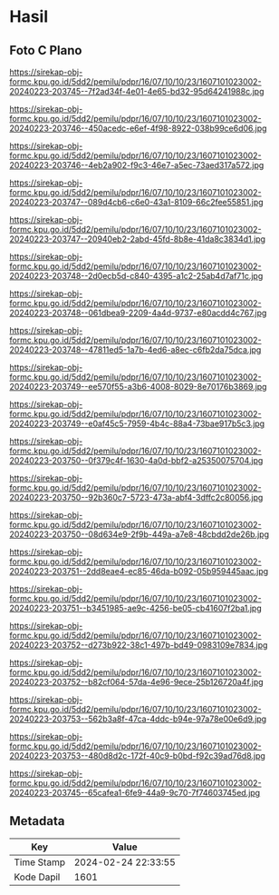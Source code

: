 # Hasil

## Foto C Plano

https://sirekap-obj-formc.kpu.go.id/5dd2/pemilu/pdpr/16/07/10/10/23/1607101023002-20240223-203745--7f2ad34f-4e01-4e65-bd32-95d64241988c.jpg

https://sirekap-obj-formc.kpu.go.id/5dd2/pemilu/pdpr/16/07/10/10/23/1607101023002-20240223-203746--450acedc-e6ef-4f98-8922-038b99ce6d06.jpg

https://sirekap-obj-formc.kpu.go.id/5dd2/pemilu/pdpr/16/07/10/10/23/1607101023002-20240223-203746--4eb2a902-f9c3-46e7-a5ec-73aed317a572.jpg

https://sirekap-obj-formc.kpu.go.id/5dd2/pemilu/pdpr/16/07/10/10/23/1607101023002-20240223-203747--089d4cb6-c6e0-43a1-8109-66c2fee55851.jpg

https://sirekap-obj-formc.kpu.go.id/5dd2/pemilu/pdpr/16/07/10/10/23/1607101023002-20240223-203747--20940eb2-2abd-45fd-8b8e-41da8c3834d1.jpg

https://sirekap-obj-formc.kpu.go.id/5dd2/pemilu/pdpr/16/07/10/10/23/1607101023002-20240223-203748--2d0ecb5d-c840-4395-a1c2-25ab4d7af71c.jpg

https://sirekap-obj-formc.kpu.go.id/5dd2/pemilu/pdpr/16/07/10/10/23/1607101023002-20240223-203748--061dbea9-2209-4a4d-9737-e80acdd4c767.jpg

https://sirekap-obj-formc.kpu.go.id/5dd2/pemilu/pdpr/16/07/10/10/23/1607101023002-20240223-203748--47811ed5-1a7b-4ed6-a8ec-c6fb2da75dca.jpg

https://sirekap-obj-formc.kpu.go.id/5dd2/pemilu/pdpr/16/07/10/10/23/1607101023002-20240223-203749--ee570f55-a3b6-4008-8029-8e70176b3869.jpg

https://sirekap-obj-formc.kpu.go.id/5dd2/pemilu/pdpr/16/07/10/10/23/1607101023002-20240223-203749--e0af45c5-7959-4b4c-88a4-73bae917b5c3.jpg

https://sirekap-obj-formc.kpu.go.id/5dd2/pemilu/pdpr/16/07/10/10/23/1607101023002-20240223-203750--0f379c4f-1630-4a0d-bbf2-a25350075704.jpg

https://sirekap-obj-formc.kpu.go.id/5dd2/pemilu/pdpr/16/07/10/10/23/1607101023002-20240223-203750--92b360c7-5723-473a-abf4-3dffc2c80056.jpg

https://sirekap-obj-formc.kpu.go.id/5dd2/pemilu/pdpr/16/07/10/10/23/1607101023002-20240223-203750--08d634e9-2f9b-449a-a7e8-48cbdd2de26b.jpg

https://sirekap-obj-formc.kpu.go.id/5dd2/pemilu/pdpr/16/07/10/10/23/1607101023002-20240223-203751--2dd8eae4-ec85-46da-b092-05b959445aac.jpg

https://sirekap-obj-formc.kpu.go.id/5dd2/pemilu/pdpr/16/07/10/10/23/1607101023002-20240223-203751--b3451985-ae9c-4256-be05-cb41607f2ba1.jpg

https://sirekap-obj-formc.kpu.go.id/5dd2/pemilu/pdpr/16/07/10/10/23/1607101023002-20240223-203752--d273b922-38c1-497b-bd49-0983109e7834.jpg

https://sirekap-obj-formc.kpu.go.id/5dd2/pemilu/pdpr/16/07/10/10/23/1607101023002-20240223-203752--b82cf064-57da-4e96-9ece-25b126720a4f.jpg

https://sirekap-obj-formc.kpu.go.id/5dd2/pemilu/pdpr/16/07/10/10/23/1607101023002-20240223-203753--562b3a8f-47ca-4ddc-b94e-97a78e00e6d9.jpg

https://sirekap-obj-formc.kpu.go.id/5dd2/pemilu/pdpr/16/07/10/10/23/1607101023002-20240223-203753--480d8d2c-172f-40c9-b0bd-f92c39ad76d8.jpg

https://sirekap-obj-formc.kpu.go.id/5dd2/pemilu/pdpr/16/07/10/10/23/1607101023002-20240223-203745--65cafea1-6fe9-44a9-9c70-7f74603745ed.jpg


## Metadata

| Key        | Value               |
| ---------- | ------------------- |
| Time Stamp | 2024-02-24 22:33:55 |
| Kode Dapil | 1601                |



